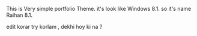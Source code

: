 This is Very simple portfolio Theme. it's look like Windows 8.1. so it's name Raihan 8.1.

edit korar try korlam , dekhi hoy ki na ?
